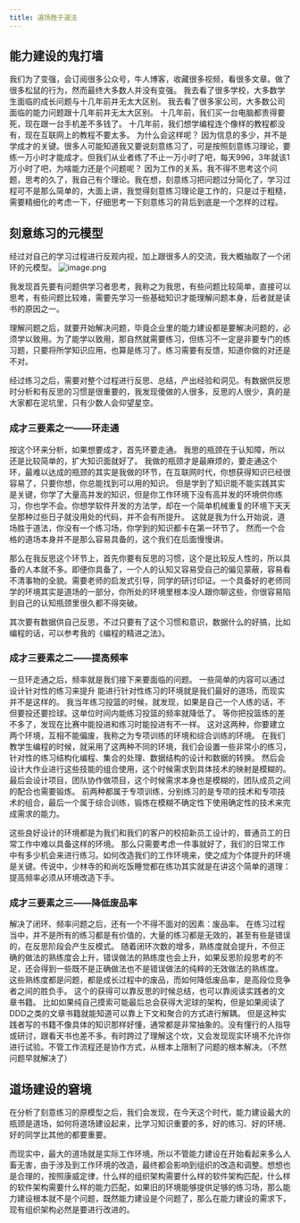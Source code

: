 ```yaml
---
title: 道场胜于道法
---
```


## 能力建设的鬼打墙

我们为了变强，会订阅很多公众号，牛人博客，收藏很多视频，看很多文章。做了很多松鼠的行为，然而最终大多数人并没有变强。
我去看了很多学校，大多数学生面临的成长问题与十几年前并无太大区别。
我去看了很多家公司，大多数公司面临的能力问题跟十几年前并无太大区别。
十几年前，我们买一台电脑都贵得要死，现在跟一台手机差不多钱了。
十几年前，我们想学编程连个像样的教程都没有，现在互联网上的教程不要太多。
为什么会这样呢？
因为信息的多少，并不是学成才的关键。很多人可能知道我又要说刻意练习了，可是按照刻意练习理论，要练一万小时才能成才。但我们从业者练了不止一万小时了吧，每天996，3年就该1万小时了吧，为啥能力还是个问题呢？
因为工作的关系，我不得不思考这个问题，思考的久了，我自己有个理论。我在想，刻意练习把问题过分简化了，学习过程可不是那么简单的，大面上讲，我觉得刻意练习理论是工作的，只是过于粗糙，需要精细化的考虑一下，仔细思考一下刻意练习的背后到底是一个怎样的过程。

## 刻意练习的元模型
经过对自己的学习过程进行反观内视，加上跟很多人的交流，我大概抽取了一个闭环的元模型。
![image.png](https://personal-blog.obs.cn-north-4.myhuaweicloud.com/dojo-is-more-important-than-method/pic-01.png)

我发现首先要有问题供学习者思考，我称之为我思，有些问题比较简单，直接可以思考，有些问题比较难，需要先学习一些基础知识才能理解问题本身，后者就是读书的原因之一。

理解问题之后，就要开始解决问题，毕竟企业里的能力建设都是要解决问题的，必须学以致用。为了能学以致用，那自然就需要练习，但练习不一定是非要专门的练习题，只要将所学知识应用，也算是练习了。练习需要有反馈，知道你做的对还是不对。

经过练习之后，需要对整个过程进行反思、总结，产出经验和洞见。有数据供反思时分析和有反思的习惯是很重要的，我发现傻做的人很多，反思的人很少，真的是大家都在泥坑里，只有少数人会仰望星空。

### 成才三要素之一——环走通
按这个环来分析，如果想要成才，首先环要走通。
我思的瓶颈在于认知障，所以还是比较简单的，扩大知识面就好了。
我做的瓶颈才是最麻烦的，要走通这个环，最难以达成的瓶颈的其实是我做的环节，在互联网时代，你想获得知识已经很容易了，只要你想，你总能找到可以用的知识。
但是学到了知识能不能实践其实是关键，你学了大量高并发的知识，但是你工作环境下没有高并发的环境供你练习，你也学不会。你想学软件开发的方法学，却在一个简单机械重复的环境下天天垒那种过些日子就没用处的代码，并不会有所提升。
这就是我为什么开始说，道场胜于道法，你没有一个练习场，你学到的知识都卡在第一环节了。
然而一个合格的道场本身并不是那么容易具备的，这个我们在后面慢慢讲。

那么在我反思这个环节上，首先你要有反思的习惯，这个是比较反人性的，所以具备的人本就不多。即便你具备了，一个人的认知又容易受自己的偏见蒙蔽，容易看不清事物的全貌。需要老师的启发式引导，同学的研讨印证。一个具备好的老师同学的环境其实是道场的一部分，你所处的环境里根本没人跟你聊这些，你很容易陷到自己的认知瓶颈里很久都不得突破。

其次要有数据供自己反思，不过只要有了这个习惯和意识，数据什么的好搞，比如编程的话，可以参考我的《编程的精进之法》。

### 成才三要素之二——提高频率

一旦环走通之后，频率就是我们接下来要面临的问题。
一些简单的内容可以通过设计针对性的练习来提升
能进行针对性练习的环境就是我们最好的道场，而现实并不是这样的。
我当年练习投篮的时候，就发现，如果是自己一个人练的话，不但要投还要捡球。这单位时间内能练习投篮的频率就降低了。
等你把投篮练的差不多了，发现在比赛中能投进和练习时能投进有不一样。
这对这两种，你要建立两个环境，互相不能偏废，我称之为专项训练的环境和综合训练的环境。
在我们教学生编程的时候，就采用了这两种不同的环境，我们会设置一些非常小的练习，针对性的练习结构化编程、集合的处理、数据结构的设计和数据的转换。
然后会设计大作业进行这些技能的组合使用，这个时候需求到具体技术的映射是模糊的。
最后会设计项目，团队协作做项目，这个时候需求本身也是模糊的，团队成员之间的配合也需要锻炼。
前两种都属于专项训练，分别练习的是专项的技术和专项技术的组合，最后一个属于综合训练，锻炼在模糊不确定性下使用确定性的技术来完成需求的能力。

这些良好设计的环境都是为我们和我们的客户的校招新员工设计的，普通员工的日常工作中难以具备这样的环境。
那么只需要考虑一件事就好了，我们的日常工作中有多少机会来进行练习。如何改造我们的工作环境来，使之成为个体提升的环境是关键。传说中，少林寺的和尚吃饭睡觉都在练功其实就是在讲这个简单的道理：提高频率必须从环境改造下手。

### 成才三要素之三——降低废品率

解决了闭环、频率问题之后，还有一个不得不面对的因素：废品率。
在练习过程当中，并不是所有的练习都是有价值的，大量的练习都是无效的，甚至有些是错误的，在反思阶段会产生反模式。
随着闭环次数的增多，熟练度就会提升，不但正确的做法的熟练度会上升，错误做法的熟练度也会上升，如果反思阶段思考的不足，还会得到一些既不是正确做法也不是错误做法的纯粹的无效做法的熟练度。
这些熟练度都是问题，都是成长过程中的废品，而如何降低废品率，是高段位竞争者之间的胜负手。
这个的获得可以靠反思的时候总结，也可以靠阅读实践者的文章书籍。
比如如果纯自己摸索可能最后总会获得大泥球的架构，但是如果阅读了DDD之类的文章书籍就能知道可以靠上下文和聚合的方式进行解耦。
但是这种实践者写的书籍不像具体的知识那样好懂，通常都是非常抽象的。没有懂行的人指导或研讨，跟看天书也差不多。有时跨过了理解这个坎，又会发现现实环境不允许你进行试验。不管工作流程还是协作方式，从根本上限制了问题的根本解决。（不然问题早就解决了）

## 道场建设的窘境

在分析了刻意练习的原模型之后，我们会发现，在今天这个时代，能力建设最大的瓶颈是道场，如何将道场建设起来，比学习知识重要的多，好的练习、好的环境、好的同学比其他的都要重要。

而现实中，最大的道场就是实际工作环境。所以不管能力建设在开始看起来多么人畜无害，由于涉及到工作环境的改造，最终都会影响到组织的改造和调整。想想也是合理的，按照康威定律，什么样的组织架构需要什么样的软件架构匹配，什么样的软件架构需要什么样的能力匹配，如果旧的环境能够提供足够的练习场，那么能力建设根本就不是个问题，既然能力建设是个问题了，那么在能力建设的需求下，现有组织架构必然是要进行改进的。
